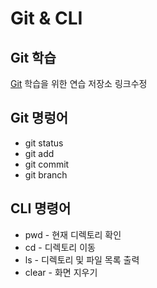 # Git & CLI
## Git 학습
[Git](https://git-scm.com/ "git download") 학습을 위한 연습 저장소 링크수정

## Git 명렁어
* git status
* git add
* git commit
* git branch

## CLI 명령어
* pwd - 현재 디렉토리 확인
* cd - 디렉토리 이동
* ls - 디렉토리 및 파일 목록 출력
* clear - 화면 지우기